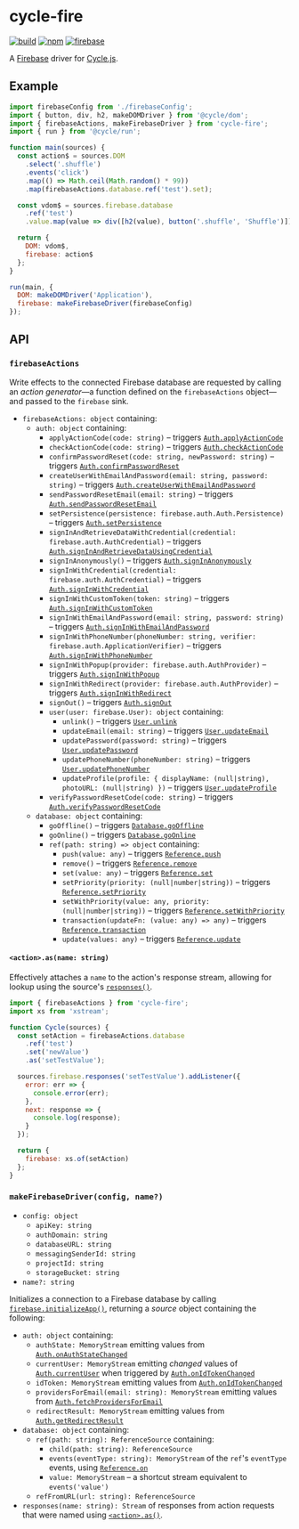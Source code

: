 # cycle-fire

[![build](https://img.shields.io/travis/joshforisha/cycle-fire.svg)](https://travis-ci.org/joshforisha/cycle-fire)
[![npm](https://img.shields.io/npm/v/cycle-fire.svg)](https://www.npmjs.com/package/cycle-fire)
[![firebase](https://img.shields.io/badge/firebase-v4.4-ba8baf.svg)](https://github.com/firebase/firebase-js-sdk/releases/tag/v4.4.0)

A [Firebase](https://firebase.google.com/) driver for [Cycle.js](http://cycle.js.org).

## Example

```js
import firebaseConfig from './firebaseConfig';
import { button, div, h2, makeDOMDriver } from '@cycle/dom';
import { firebaseActions, makeFirebaseDriver } from 'cycle-fire';
import { run } from '@cycle/run';

function main(sources) {
  const action$ = sources.DOM
    .select('.shuffle')
    .events('click')
    .map(() => Math.ceil(Math.random() * 99))
    .map(firebaseActions.database.ref('test').set);

  const vdom$ = sources.firebase.database
    .ref('test')
    .value.map(value => div([h2(value), button('.shuffle', 'Shuffle')]));

  return {
    DOM: vdom$,
    firebase: action$
  };
}

run(main, {
  DOM: makeDOMDriver('Application'),
  firebase: makeFirebaseDriver(firebaseConfig)
});
```

## API

### <a id="firebaseActions"></a> `firebaseActions`

Write effects to the connected Firebase database are requested by calling an _action generator_&mdash;a function defined on the `firebaseActions` object&mdash;and passed to the `firebase` sink.

* `firebaseActions: object` containing:
  * `auth: object` containing:
    * <a id="firebaseActions.auth.applyActionCode"></a> `applyActionCode(code: string)` – triggers [`Auth.applyActionCode`](https://firebase.google.com/docs/reference/js/firebase.auth.Auth#applyActionCode)
    * <a id="firebaseActions.auth.checkActionCode"></a> `checkActionCode(code: string)` – triggers [`Auth.checkActionCode`](https://firebase.google.com/docs/reference/js/firebase.auth.Auth#checkActionCode)
    * <a id="firebaseActions.auth.confirmPasswordReset"></a> `confirmPasswordReset(code: string, newPassword: string)` – triggers [`Auth.confirmPasswordReset`](https://firebase.google.com/docs/reference/js/firebase.auth.Auth#confirmPasswordReset)
    * <a id="firebaseActions.auth.createUserWithEmailAndPassword"></a> `createUserWithEmailAndPassword(email: string, password: string)` – triggers [`Auth.createUserWithEmailAndPassword`](https://firebase.google.com/docs/reference/js/firebase.auth.Auth#createUserWithEmailAndPassword)
    * <a id="firebaseActions.auth.sendPasswordResetEmail"></a> `sendPasswordResetEmail(email: string)` – triggers [`Auth.sendPasswordResetEmail`](https://firebase.google.com/docs/reference/js/firebase.auth.Auth#sendPasswordResetEmail)
    * <a id="firebaseActions.auth.setPersistence"></a> `setPersistence(persistence: firebase.auth.Auth.Persistence)` – triggers [`Auth.setPersistence`](https://firebase.google.com/docs/reference/js/firebase.auth.Auth#setPersistence)
    * <a id="firebaseActions.auth.signAndRetrieveDataUsingCredential"></a> `signInAndRetrieveDataWithCredential(credential: firebase.auth.AuthCredential)` – triggers [`Auth.signInAndRetrieveDataUsingCredential`](https://firebase.google.com/docs/reference/js/firebase.auth.Auth#signInAndRetrieveDataUsingCredential)
    * <a id="firebaseActions.auth.signInAnonymously"></a> `signInAnonymously()` – triggers [`Auth.signInAnonymously`](https://firebase.google.com/docs/reference/js/firebase.auth.Auth#signInAnonymously)
    * <a id="firebaseActions.auth.signInWithCredential"></a> `signInWithCredential(credential: firebase.auth.AuthCredential)` – triggers [`Auth.signInWithCredential`](https://firebase.google.com/docs/reference/js/firebase.auth.Auth#signInWithCredential)
    * <a id="firebaseActions.auth.signInWithCustomToken"></a> `signInWithCustomToken(token: string)` – triggers [`Auth.signInWithCustomToken`](https://firebase.google.com/docs/reference/js/firebase.auth.Auth#signInWithCustomToken)
    * <a id="firebaseActions.auth.signInWithEmailAndPassword"></a> `signInWithEmailAndPassword(email: string, password: string)` – triggers [`Auth.signInWithEmailAndPassword`](https://firebase.google.com/docs/reference/js/firebase.auth.Auth#signInWithEmailAndPassword)
    * <a id="firebaseActions.auth.signInWithPhoneNumber"></a> `signInWithPhoneNumber(phoneNumber: string, verifier: firebase.auth.ApplicationVerifier)` – triggers [`Auth.signInWithPhoneNumber`](https://firebase.google.com/docs/reference/js/firebase.auth.Auth#signInWithPhoneNumber)
    * <a id="firebaseActions.auth.signInWithPopup"></a> `signInWithPopup(provider: firebase.auth.AuthProvider)` – triggers [`Auth.signInWithPopup`](https://firebase.google.com/docs/reference/js/firebase.auth.Auth#signInWithPopup)
    * <a id="firebaseActions.auth.signInWithRedirect"></a> `signInWithRedirect(provider: firebase.auth.AuthProvider)` – triggers [`Auth.signInWithRedirect`](https://firebase.google.com/docs/reference/js/firebase.auth.Auth#signInWithRedirect)
    * <a id="firebaseActions.auth.signOut"></a> `signOut()` – triggers [`Auth.signOut`](https://firebase.google.com/docs/reference/js/firebase.auth.Auth#signOut)
    * `user(user: firebase.User): object` containing:
      * `unlink()` – triggers [`User.unlink`](https://firebase.google.com/docs/reference/js/firebase.auth.User#unlink)
      * `updateEmail(email: string)` – triggers [`User.updateEmail`](https://firebase.google.com/docs/reference/js/firebase.auth.User#updateEmail)
      * `updatePassword(password: string)` – triggers [`User.updatePassword`](https://firebase.google.com/docs/reference/js/firebase.auth.User#updatePassword)
      * `updatePhoneNumber(phoneNumber: string)` – triggers [`User.updatePhoneNumber`](https://firebase.google.com/docs/reference/js/firebase.auth.User#updatePhoneNumber)
      * `updateProfile(profile: { displayName: (null|string), photoURL: (null|string) })` – triggers [`User.updateProfile`](https://firebase.google.com/docs/reference/js/firebase.auth.User#updateProfile)
    * <a id="firebaseActions.auth.verifyPasswordResetCode"></a> `verifyPasswordResetCode(code: string)` – triggers [`Auth.verifyPasswordResetCode`](https://firebase.google.com/docs/reference/js/firebase.auth.Auth#verifyPasswordResetCode)
  * `database: object` containing:
    * <a id="firebaseActions.database.goOffline"></a> `goOffline()` – triggers [`Database.goOffline`](https://firebase.google.com/docs/reference/js/firebase.database.Database#goOffline)
    * <a id="firebaseActions.database.goOnline"></a> `goOnline()` – triggers [`Database.goOnline`](https://firebase.google.com/docs/reference/js/firebase.database.Database#goOnline)
    * `ref(path: string) => object` containing:
      * <a id="firebaseActions.database.ref.push"></a> `push(value: any)` – triggers [`Reference.push`](https://firebase.google.com/docs/reference/js/firebase.database.Reference#push)
      * <a id="firebaseActions.database.ref.remove"></a> `remove()` – triggers [`Reference.remove`](https://firebase.google.com/docs/reference/js/firebase.database.Reference#remove)
      * <a id="firebaseActions.database.ref.set"></a> `set(value: any)` – triggers [`Reference.set`](https://firebase.google.com/docs/reference/js/firebase.database.Reference#set)
      * <a id="firebaseActions.database.ref.setPriority"></a> `setPriority(priority: (null|number|string))` – triggers [`Reference.setPriority`](https://firebase.google.com/docs/reference/js/firebase.database.Reference#setPriority)
      * <a id="firebaseActions.database.ref.setWithPriority"></a> `setWithPriority(value: any, priority: (null|number|string))` – triggers [`Reference.setWithPriority`](https://firebase.google.com/docs/reference/js/firebase.database.Reference#setWithPriority)
      * <a id="firebaseActions.database.ref.transaction"></a> `transaction(updateFn: (value: any) => any)` – triggers [`Reference.transaction`](https://firebase.google.com/docs/reference/js/firebase.database.Reference#transaction)
      * <a id="firebaseActions.database.ref.update"></a> `update(values: any)` – triggers [`Reference.update`](https://firebase.google.com/docs/reference/js/firebase.database.Reference#update)

#### <a id="firebaseAction-as"></a> `<action>.as(name: string)`

Effectively attaches a `name` to the action's response stream, allowing for lookup using the source's [`responses()`](#source.responses).

```js
import { firebaseActions } from 'cycle-fire';
import xs from 'xstream';

function Cycle(sources) {
  const setAction = firebaseActions.database
    .ref('test')
    .set('newValue')
    .as('setTestValue');

  sources.firebase.responses('setTestValue').addListener({
    error: err => {
      console.error(err);
    },
    next: response => {
      console.log(response);
    }
  });

  return {
    firebase: xs.of(setAction)
  };
}
```

### <a id="makeFirebaseDriver"></a> `makeFirebaseDriver(config, name?)`

* `config: object`
  * `apiKey: string`
  * `authDomain: string`
  * `databaseURL: string`
  * `messagingSenderId: string`
  * `projectId: string`
  * `storageBucket: string`
* `name?: string`

Initializes a connection to a Firebase database by calling [`firebase.initializeApp()`](https://firebase.google.com/docs/reference/js/firebase#.initializeApp), returning a _source_ object containing the following:

* `auth: object` containing:
  * <a id="source.auth.authState"></a> `authState: MemoryStream` emitting values from [`Auth.onAuthStateChanged`](https://firebase.google.com/docs/reference/js/firebase.auth.Auth#onAuthStateChanged)
  * <a id="source.auth.currentUser"></a> `currentUser: MemoryStream` emitting _changed_ values of [`Auth.currentUser`](https://firebase.google.com/docs/reference/js/firebase.auth.Auth#currentUser) when triggered by [`Auth.onIdTokenChanged`](https://firebase.google.com/docs/reference/js/firebase.auth.Auth#onIdTokenChanged)
  * <a id="source.auth.idToken"></a> `idToken: MemoryStream` emitting values from [`Auth.onIdTokenChanged`](https://firebase.google.com/docs/reference/js/firebase.auth.Auth#onIdTokenChanged)
  * <a id="source.auth.providersForEmail"></a> `providersForEmail(email: string): MemoryStream` emitting values from [`Auth.fetchProvidersForEmail`](https://firebase.google.com/docs/reference/js/firebase.auth.Auth#fetchProvidersForEmail)
  * <a id="source.auth.redirectResult"></a> `redirectResult: MemoryStream` emitting values from [`Auth.getRedirectResult`](https://firebase.google.com/docs/reference/js/firebase.auth.Auth#getRedirectResult)
* `database: object` containing:
  * <a id="source.database.ref"></a> `ref(path: string): ReferenceSource` containing:
    * <a id="source.database.ref.child"></a> `child(path: string): ReferenceSource`
    * <a id="source.database.ref.events"></a> `events(eventType: string): MemoryStream` of the `ref`'s `eventType` events, using [`Reference.on`](https://firebase.google.com/docs/reference/js/firebase.database.Reference#on)
    * <a id="source.database.ref.value"></a> `value: MemoryStream` – a shortcut stream equivalent to `events('value')`
  * <a id="source.database.refFromURL"></a> `refFromURL(url: string): ReferenceSource`
* <a id="source.responses"></a> `responses(name: string): Stream` of responses from action requests that were named using [`<action>.as()`](#firebaseAction-as).
